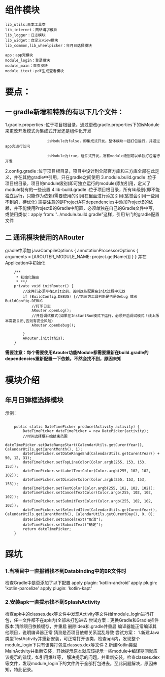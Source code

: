 # 组件模块
```
lib_utils:基本工具类
lib_internet：网络请求模块
lib_logger：日志模块
lib_widget：自定义view模块
lib_common,lib_wheelpicker：年月日选择模块

app：app壳模块
module_login：登录模块
module_main：首页模块
module_itext：pdf生成查看模块
```


# 要点：
## 一 gradle新增和特殊的有以下几个文件：
1.gradle.properties   :位于项目根目录，通过更改gradle.properties下的isModule来更改开发模式为集成式开发还是组件化开发

                       isModule为false，即集成式开发，整体模块一起打包运行，并通过app壳进行访问
                       
                       isModule为true，组件式开发，所有module级别可以单独打包运行开发
                       
2.config.gradle       :位于项目根目录，项目中设计到全部官方库和三方库全部在此定义，并在其他gradle中引用，只在gradle之间使用
3.module.build.gradle :位于项目根目录，项目的module级别(即可独立运行的module)添加引用，定义了module特有的一些设置
4.lib-build.gradle    :位于项目根目录，所有lib级别(即不能独立运行，只能作为依赖)需要使用的引用在里面进行添加引用(感觉会引用一些用不到的，待优化)
需要注意的是ProjectA在dependencies中添加ProjectB的依赖，并不能使用ProjectB的Gradle中配置，必须单独在自己的Gradle文件中写，
或使用类似：apply from: "../module.build.gradle"这样，引用专门的gradle配置文件

## 二 通讯模块使用的ARouter
gradle中添加
        javaCompileOptions {
            annotationProcessorOptions {
                arguments = [AROUTER_MODULE_NAME: project.getName()]
            }
        }
并在Application中初始化
```
    /**
     * 初始化路由
     * **/
    private void initRouter() {
        //这两行必须写在init之前，否则这些配置在init过程中无效
        if (BuildConfig.DEBUG) {//第三方工具判断是否是Debug 或者BuildConfig.DEBUG
            //打印日志
            ARouter.openLog();
            //开启调试模式(如果在InstantRun模式下运行，必须开启调试模式！线上版本需要关闭,否则有安全风险）
            ARouter.openDebug();

        }
        ARouter.init(this);
    }
```
**需要注意：每个需要使用Arouter功能Module都需要重新在build.gradle的dependencies重新配置一下依赖，不然会找不到，原因未知**

# 模块介绍

## 年月日弹框选择模块
示例：
```

    public static DateTimePicker produce(Activity activity) {
        DateTimePicker dateTimePicker = new DatePicker(activity);
        //时间选择框开始结束范围
        dateTimePicker.setDateRangeStart(CalendarUtils.getCurentYear(), CalendarUtils.getCurentMonth(), 1);
        dateTimePicker.setDateRangeEnd(CalendarUtils.getCurentYear() + 50, 12, 31);
        dateTimePicker.setTopLineColor(Color.argb(255, 153, 153, 153));
        dateTimePicker.setLabelTextColor(Color.argb(255, 102, 102, 102));
        dateTimePicker.setDividerColor(Color.argb(255, 153, 153, 153));
        dateTimePicker.setTextColor(Color.argb(255, 102, 102, 102));
        dateTimePicker.setCancelTextColor(Color.argb(255, 102, 102, 102));
        dateTimePicker.setSubmitTextColor(Color.argb(255, 102, 102, 102));
        dateTimePicker.setSelectedItem(CalendarUtils.getCurentYear(), CalendarUtils.getCurentMonth(), CalendarUtils.getCurentDay(), 0, 0);
        dateTimePicker.setCancelText("取消");
        dateTimePicker.setSubmitText("确定");
        return dateTimePicker;
    }
```


# 踩坑
### 1.当项目中一直报错找不到Databinding中的BR文件时
检查Gradle中是否添加了以下配置
apply plugin: 'kotlin-android'
apply plugin: 'kotlin-parcelize'
apply plugin: 'kotlin-kapt'

### 2.安装apk一直提示找不到SplashActivity
检查apk中的classes.dex等文件中发现Activity等文件(给module_login进行打包，任一文件都不在apk内)全部未打包进去
尝试方案：更换Gradle和Gradle插件版本
        清除项目依赖缓存，并重启
        删除idea和.gradle并重启
编译器能正常编译其他项目，说明编译器正常
猜测是否项目依赖关系混乱导致
尝试方案：
1.新建Java类型TestActivity并重新安装，可正常打开该类，检查apk内，发现整个module_login下只有该类打包进classes.dex等文件
2.新建Kotlin类型MainActivity并重新安装，开始提示原本就应该提示一些module中编译期间就应该提示的错误，如引用爆红等，
解决提示的问题，并重新安装，检查classes.dex等文件，发现module_login下的文件终于全部打包进去，至此问题解决，原因未知，特此记录。
